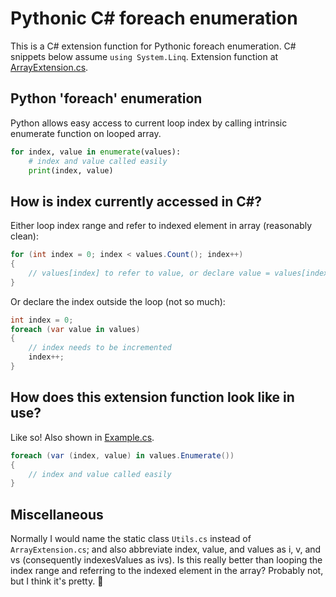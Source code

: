 # Pythonic C# foreach enumeration
This is a C# extension function for Pythonic foreach enumeration. C# snippets below assume `using System.Linq`. Extension function at [ArrayExtension.cs](ArrayExtension.cs).

## Python 'foreach' enumeration
Python allows easy access to current loop index by calling intrinsic enumerate function on looped array.
```py
for index, value in enumerate(values):
	# index and value called easily
	print(index, value)
```

## How is index currently accessed in C#?
Either loop index range and refer to indexed element in array (reasonably clean):
```cs
for (int index = 0; index < values.Count(); index++)
{
	// values[index] to refer to value, or declare value = values[index]
}
```
Or declare the index outside the loop (not so much):
```cs
int index = 0;
foreach (var value in values)
{
	// index needs to be incremented
	index++;
}
```

## How does this extension function look like in use?
Like so! Also shown in [Example.cs](Example.cs).
```cs
foreach (var (index, value) in values.Enumerate())
{
	// index and value called easily
}
```

## Miscellaneous
Normally I would name the static class `Utils.cs` instead of `ArrayExtension.cs`; and also abbreviate index, value, and values as i, v, and vs (consequently indexesValues as ivs).
Is this really better than looping the index range and referring to the indexed element in the array? Probably not, but I think it's pretty. 🙂
